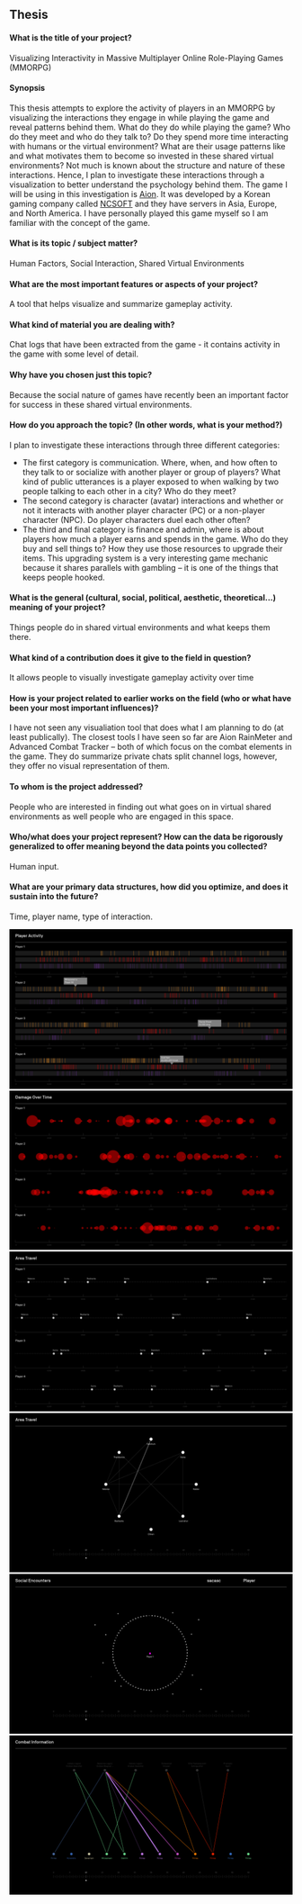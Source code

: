 ## Thesis

#### What is the title of your project? 
Visualizing Interactivity in Massive Multiplayer Online Role-Playing Games (MMORPG)

#### Synopsis
This thesis attempts to explore the activity of players in an MMORPG by visualizing the interactions they engage in while playing the game and reveal patterns behind them. What do they do while playing the game? Who do they meet and who do they talk to? Do they spend more time interacting with humans or the virtual environment? What are their usage patterns like and what motivates them to become so invested in these shared virtual environments? Not much is known about the structure and nature of these interactions. Hence, I plan to investigate these interactions through a visualization to better understand the psychology behind them. The game I will be using in this investigation is [Aion](na.aiononline.com). It was developed by a Korean gaming company called [NCSOFT](http://us.ncsoft.com/en/) and they have servers in Asia, Europe, and North America. I have personally played this game myself so I am familiar with the concept of the game.

#### What is its topic / subject matter?
Human Factors, Social Interaction, Shared Virtual Environments

#### What are the most important features or aspects of your project? 
A tool that helps visualize and summarize gameplay activity.

#### What kind of material you are dealing with?
Chat logs that have been extracted from the game - it contains activity in the game with some level of detail.

#### Why have you chosen just this topic?
Because the social nature of games have recently been an important factor for success in these shared virtual environments.

#### How do you approach the topic? (In other words, what is your method?)
I plan to investigate these interactions through three different categories:
- The first category is communication. Where, when, and how often to they talk to or socialize with another player or group of players? What kind of public utterances is a player exposed to when walking by two people talking to each other in a city? Who do they meet?
- The second category is character (avatar) interactions and whether or not it interacts with another player character (PC) or a non-player character (NPC). Do player characters duel each other often?
- The third and final category is finance and admin, where is about players how much a player earns and spends in the game. Who do they buy and sell things to? How they use those resources to upgrade their items. This upgrading system is a very interesting game mechanic because it shares parallels with gambling – it is one of the things that keeps people hooked.

#### What is the general (cultural, social, political, aesthetic, theoretical...) meaning of your project?
Things people do in shared virtual environments and what keeps them there.

#### What kind of a contribution does it give to the field in question?
It allows people to visually investigate gameplay activity over time 

#### How is your project related to earlier works on the field (who or what have been your most important influences)?
I have not seen any visualiation tool that does what I am planning to do (at least publically). The closest tools I have seen so far are Aion RainMeter and Advanced Combat Tracker – both of which focus on the combat elements in the game. They do summarize private chats split channel logs, however, they offer no visual representation of them.

#### To whom is the project addressed?
People who are interested in finding out what goes on in virtual shared environments as well people who are engaged in this space.

#### Who/what does your project represent? How can the data be rigorously generalized to offer meaning beyond the data points you collected?
Human input.

#### What are your primary data structures, how did you optimize, and does it sustain into the future?
Time, player name, type of interaction.


![](/writing/images/concepts-170314a-01.png)
![](/writing/images/concepts-170314a-02.png)
![](/writing/images/concepts-170314a-03.png)
![](/writing/images/concepts-170314a-04.png)
![](/writing/images/concepts-170314a-05.png)
![](/writing/images/concepts-170314a-06.png)
